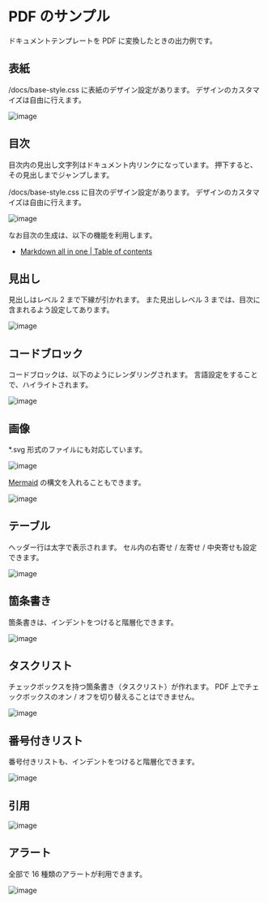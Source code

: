 # PDF のサンプル

ドキュメントテンプレートを PDF に変換したときの出力例です。

## 表紙

\/docs\/base-style.css に表紙のデザイン設定があります。
デザインのカスタマイズは自由に行えます。

![image](https://github.com/user-attachments/assets/58e5ef37-bf3c-480d-9bee-78f7dc36f007)

## 目次

目次内の見出し文字列はドキュメント内リンクになっています。
押下すると、その見出しまでジャンプします。

\/docs\/base-style.css に目次のデザイン設定があります。
デザインのカスタマイズは自由に行えます。

![image](https://github.com/user-attachments/assets/60efeaf7-1cf7-4d5b-bd66-1d745b57985c)

なお目次の生成は、以下の機能を利用します。

- [Markdown all in one | Table of contents](https://marketplace.visualstudio.com/items/yzhang.markdown-all-in-one#table-of-contents)

## 見出し

見出しはレベル 2 まで下線が引かれます。
また見出しレベル 3 までは、目次に含まれるよう設定してあります。

![image](https://github.com/user-attachments/assets/f8d6f0c9-0156-4d02-8bf5-eba675d5ba93)

## コードブロック

コードブロックは、以下のようにレンダリングされます。
言語設定をすることで、ハイライトされます。

![image](https://github.com/user-attachments/assets/e9bf2ee9-5a1e-41c9-b0ac-6d1fda327a2d)

## 画像

\*\.svg 形式のファイルにも対応しています。

![image](https://github.com/user-attachments/assets/9dbf143c-d536-4c35-aedf-fe3f2839795b)

[Mermaid](https://mermaid.js.org/) の構文を入れることもできます。

![image](https://github.com/user-attachments/assets/23bede4b-f6c8-44e1-a535-8b5f9352e0c1)

## テーブル

ヘッダー行は太字で表示されます。
セル内の右寄せ / 左寄せ / 中央寄せも設定できます。

![image](https://github.com/user-attachments/assets/ff980539-0c87-443c-9fdd-bc1427a1007f)

## 箇条書き

箇条書きは、インデントをつけると階層化できます。

![image](https://github.com/user-attachments/assets/cabbbe00-c2df-4358-a16e-3ea44db3df1b)

## タスクリスト

チェックボックスを持つ箇条書き（タスクリスト）が作れます。
PDF 上でチェックボックスのオン / オフを切り替えることはできません。

![image](https://github.com/user-attachments/assets/7c02bef1-1d5b-4bdf-a7db-cebe23f1830b)

## 番号付きリスト

番号付きリストも、インデントをつけると階層化できます。

![image](https://github.com/user-attachments/assets/949c9706-d4f2-4335-9540-7f555160fc50)

## 引用

![image](https://github.com/user-attachments/assets/ba7d88ef-b35b-4f46-87e8-e2733ca10dba)

## アラート

全部で 16 種類のアラートが利用できます。

![image](https://github.com/user-attachments/assets/3c4cc088-5c23-40fb-9e63-80b0c4aaadb3)
